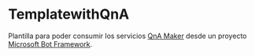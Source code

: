 # TemplatewithQnA
Plantilla para poder consumir los servicios [QnA Maker](https://qnamaker.ai/) desde un proyecto [Microsoft Bot Framework](https://dev.botframework.com/).

